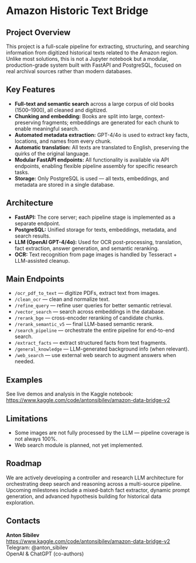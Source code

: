 # Amazon Historic Text Bridge

## Project Overview

This project is a full-scale pipeline for extracting, structuring, and searching information from digitized historical texts related to the Amazon region.  
Unlike most solutions, this is not a Jupyter notebook but a modular, production-grade system built with FastAPI and PostgreSQL, focused on real archival sources rather than modern databases.

## Key Features

- **Full-text and semantic search** across a large corpus of old books (1500–1900), all cleaned and digitized.
- **Chunking and embedding:** Books are split into large, context-preserving fragments; embeddings are generated for each chunk to enable meaningful search.
- **Automated metadata extraction:** GPT-4/4o is used to extract key facts, locations, and names from every chunk.
- **Automatic translation:** All texts are translated to English, preserving the quirks of the original language.
- **Modular FastAPI endpoints:** All functionality is available via API endpoints, enabling flexible pipeline assembly for specific research tasks.
- **Storage:** Only PostgreSQL is used — all texts, embeddings, and metadata are stored in a single database.

## Architecture

- **FastAPI:** The core server; each pipeline stage is implemented as a separate endpoint.
- **PostgreSQL:** Unified storage for texts, embeddings, metadata, and search results.
- **LLM (OpenAI GPT-4/4o):** Used for OCR post-processing, translation, fact extraction, answer generation, and semantic reranking.
- **OCR:** Text recognition from page images is handled by Tesseract + LLM-assisted cleanup.

## Main Endpoints

- `/ocr_pdf_to_text` — digitize PDFs, extract text from images.
- `/clean_ocr` — clean and normalize text.
- `/refine_query` — refine user queries for better semantic retrieval.
- `/vector_search` — search across embeddings in the database.
- `/rerank_bge` — cross-encoder reranking of candidate chunks.
- `/rerank_semantic_v5` — final LLM-based semantic rerank.
- `/search_pipeline` — orchestrate the entire pipeline for end-to-end search.
- `/extract_facts` — extract structured facts from text fragments.
- `/general_knowledge` — LLM-generated background info (when relevant).
- `/web_search` — use external web search to augment answers when needed.

## Examples

See live demos and analysis in the Kaggle notebook:  
https://www.kaggle.com/code/antonsibilev/amazon-data-bridge-v2

## Limitations

- Some images are not fully processed by the LLM — pipeline coverage is not always 100%.
- Web search module is planned, not yet implemented.

## Roadmap

We are actively developing a controller and research LLM architecture for orchestrating deep search and reasoning across a multi-source pipeline. Upcoming milestones include a mixed-batch fact extractor, dynamic prompt generation, and advanced hypothesis building for historical data exploration.

## Contacts

**Anton Sibilev**  
https://www.kaggle.com/code/antonsibilev/amazon-data-bridge-v2  
Telegram: @anton_sibilev  
OpenAI & ChatGPT (co-authors)
